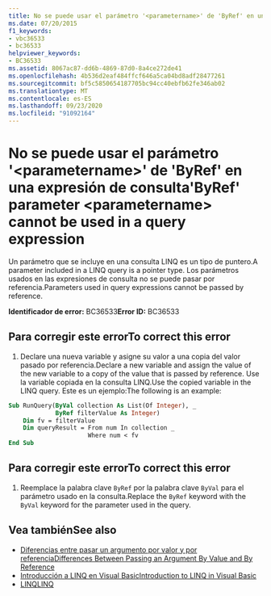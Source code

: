 ```yaml
---
title: No se puede usar el parámetro '<parametername>' de 'ByRef' en una expresión de consulta
ms.date: 07/20/2015
f1_keywords:
- vbc36533
- bc36533
helpviewer_keywords:
- BC36533
ms.assetid: 8067ac87-dd6b-4869-87d0-8a4ce272de41
ms.openlocfilehash: 4b536d2eaf484ffcf646a5ca04bd8adf28477261
ms.sourcegitcommit: bf5c5850654187705bc94cc40ebfb62fe346ab02
ms.translationtype: MT
ms.contentlocale: es-ES
ms.lasthandoff: 09/23/2020
ms.locfileid: "91092164"
---
```

# <a name="byref-parameter-parametername-cannot-be-used-in-a-query-expression"></a><span data-ttu-id="8aabb-102">No se puede usar el parámetro '\<parametername>' de 'ByRef' en una expresión de consulta</span><span class="sxs-lookup"><span data-stu-id="8aabb-102">'ByRef' parameter \<parametername> cannot be used in a query expression</span></span>

<span data-ttu-id="8aabb-103">Un parámetro que se incluye en una consulta LINQ es un tipo de puntero.</span><span class="sxs-lookup"><span data-stu-id="8aabb-103">A parameter included in a LINQ query is a pointer type.</span></span> <span data-ttu-id="8aabb-104">Los parámetros usados en las expresiones de consulta no se puede pasar por referencia.</span><span class="sxs-lookup"><span data-stu-id="8aabb-104">Parameters used in query expressions cannot be passed by reference.</span></span>  
  
 <span data-ttu-id="8aabb-105">**Identificador de error:** BC36533</span><span class="sxs-lookup"><span data-stu-id="8aabb-105">**Error ID:** BC36533</span></span>  
  
## <a name="to-correct-this-error"></a><span data-ttu-id="8aabb-106">Para corregir este error</span><span class="sxs-lookup"><span data-stu-id="8aabb-106">To correct this error</span></span>  
  
1. <span data-ttu-id="8aabb-107">Declare una nueva variable y asigne su valor a una copia del valor pasado por referencia.</span><span class="sxs-lookup"><span data-stu-id="8aabb-107">Declare a new variable and assign the value of the new variable to a copy of the value that is passed by reference.</span></span> <span data-ttu-id="8aabb-108">Use la variable copiada en la consulta LINQ.</span><span class="sxs-lookup"><span data-stu-id="8aabb-108">Use the copied variable in the LINQ query.</span></span> <span data-ttu-id="8aabb-109">Este es un ejemplo:</span><span class="sxs-lookup"><span data-stu-id="8aabb-109">The following is an example:</span></span>  
  
```vb  
Sub RunQuery(ByVal collection As List(Of Integer), _  
             ByRef filterValue As Integer)  
    Dim fv = filterValue  
    Dim queryResult = From num In collection _  
                      Where num < fv  
End Sub  
```  
  
## <a name="to-correct-this-error"></a><span data-ttu-id="8aabb-110">Para corregir este error</span><span class="sxs-lookup"><span data-stu-id="8aabb-110">To correct this error</span></span>  
  
1. <span data-ttu-id="8aabb-111">Reemplace la palabra clave `ByRef` por la palabra clave `ByVal` para el parámetro usado en la consulta.</span><span class="sxs-lookup"><span data-stu-id="8aabb-111">Replace the `ByRef` keyword with the `ByVal` keyword for the parameter used in the query.</span></span>  
  
## <a name="see-also"></a><span data-ttu-id="8aabb-112">Vea también</span><span class="sxs-lookup"><span data-stu-id="8aabb-112">See also</span></span>

- [<span data-ttu-id="8aabb-113">Diferencias entre pasar un argumento por valor y por referencia</span><span class="sxs-lookup"><span data-stu-id="8aabb-113">Differences Between Passing an Argument By Value and By Reference</span></span>](../programming-guide/language-features/procedures/differences-between-passing-an-argument-by-value-and-by-reference.md)
- [<span data-ttu-id="8aabb-114">Introducción a LINQ en Visual Basic</span><span class="sxs-lookup"><span data-stu-id="8aabb-114">Introduction to LINQ in Visual Basic</span></span>](../programming-guide/language-features/linq/introduction-to-linq.md)
- [<span data-ttu-id="8aabb-115">LINQ</span><span class="sxs-lookup"><span data-stu-id="8aabb-115">LINQ</span></span>](../programming-guide/language-features/linq/index.md)
